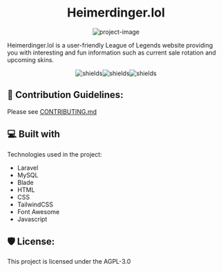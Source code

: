 <h1 align="center" id="title">Heimerdinger.lol</h1>

<p align="center"><img src="https://socialify.git.ci/rico-vz/HeimerdingerLoL/image?font=Inter&amp;issues=1&amp;language=1&amp;logo=https%3A%2F%2Fsvgur.com%2Fi%2FzA2.svg&amp;name=1&amp;owner=1&amp;pattern=Plus&amp;stargazers=1&amp;theme=Light" alt="project-image"></p>

<p id="description">Heimerdinger.lol is a user-friendly League of Legends website providing you with interesting and fun information such as current sale rotation and upcoming skins.</p>

<p align="center"><img src="https://img.shields.io/badge/Laravel-FF2D20?style=for-the-badge&amp;logo=laravel&amp;logoColor=white" alt="shields"><img src="https://img.shields.io/badge/MySQL-00000F?style=for-the-badge&amp;logo=mysql&amp;logoColor=white" alt="shields"><img src="https://img.shields.io/badge/Tailwind_CSS-38B2AC?style=for-the-badge&amp;logo=tailwind-css&amp;logoColor=white" alt="shields"></p>


<h2>🍰 Contribution Guidelines:</h2>

Please see [CONTRIBUTING.md](https://github.com/rico-vz/HeimerdingerLoL/blob/main/CONTRIBUTING.md)

  
  
<h2>💻 Built with</h2>

Technologies used in the project:

*   Laravel
*   MySQL
*   Blade
*   HTML
*   CSS
*   TailwindCSS
*   Font Awesome
*   Javascript

<h2>🛡️ License:</h2>

This project is licensed under the AGPL-3.0
